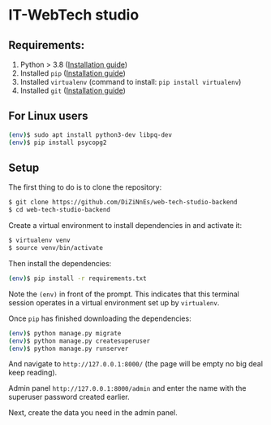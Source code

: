 # IT-WebTech studio
## Requirements:
1) Python > 3.8 ([Installation guide](https://www.python.org/downloads/))
2) Installed `pip` ([Installation guide](https://pip.pypa.io/en/latest/installing/))
3) Installed `virtualenv` (command to install: `pip install virtualenv`)
4) Installed `git` ([Installation guide](https://www.linode.com/docs/guides/how-to-install-git-on-linux-mac-and-windows/))

## For Linux users
```bash
(env)$ sudo apt install python3-dev libpq-dev
(env)$ pip install psycopg2
```

## Setup

The first thing to do is to clone the repository:

```sh
$ git clone https://github.com/DiZiNnEs/web-tech-studio-backend
$ cd web-tech-studio-backend
```

Create a virtual environment to install dependencies in and activate it:

```sh
$ virtualenv venv
$ source venv/bin/activate
```

Then install the dependencies:

```sh
(env)$ pip install -r requirements.txt
```
Note the `(env)` in front of the prompt. This indicates that this terminal
session operates in a virtual environment set up by `virtualenv`.

Once `pip` has finished downloading the dependencies:
```sh
(env)$ python manage.py migrate
(env)$ python manage.py createsuperuser
(env)$ python manage.py runserver
```
And navigate to `http://127.0.0.1:8000/` (the page will be empty no big deal keep reading).

Admin panel `http://127.0.0.1:8000/admin`
and enter the name with the superuser password created earlier.

Next, create the data you need in the admin panel.
